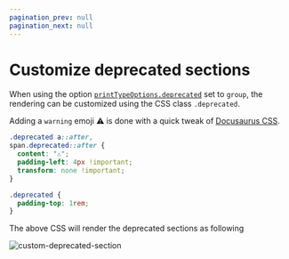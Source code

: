 ```yaml
---
pagination_prev: null
pagination_next: null
---
```


# Customize deprecated sections

When using the option [`printTypeOptions.deprecated`](/docs/settings#printtypeoptions) set to `group`, the rendering can be customized using the CSS class `.deprecated`.

Adding a `warning` emoji ⚠️ is done with a quick tweak of [Docusaurus CSS](https://docusaurus.io/docs/styling-layout).

```css title="/src/css/custom.css"
.deprecated a::after,
span.deprecated::after {
  content: "⚠️";
  padding-left: 4px !important;
  transform: none !important;
}

.deprecated {
  padding-top: 1rem;
}
```

The above CSS will render the deprecated sections as following

![custom-deprecated-section](/img/docs/custom-deprecated-section.png)
